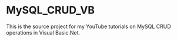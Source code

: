 # MySQL_CRUD_VB

This is the source project for my YouTube tutorials on MySQL CRUD operations in Visual Basic.Net.
